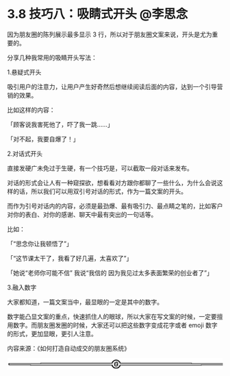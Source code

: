 # 3.8 技巧八：吸睛式开头 @李思念

因为朋友圈的陈列展示最多显示 3 行，所以对于朋友圈文案来说，开头是尤为重要的。

分享几种我常用的吸睛开头写法：

1.悬疑式开头

吸引用户的注意力，让用户产生好奇然后想继续阅读后面的内容，达到一个引导营销的效果。

比如这样的内容：

「顾客说我害死他了，吓了我一跳……」

「对不起，我要自爆了！」

2.对话式开头

直接发硬广未免过于生硬，有一个技巧是，可以截取一段对话来发布。

对话的形式会让人有一种窥探欲，想看看对方跟你都聊了一些什么，为什么会说这样的话，所以我们可以用双引号对话的形式，作为一篇文案的开头。

而作为引号对话内的内容，必须是最劲爆、最有吸引力、最点睛之笔的，比如客户对你的表白、对你的感谢、聊天中最有突出的一句话等。

比如：

「“思念你让我顿悟了”」

「“这节课太干了，我看了好几遍，太喜欢了”」

「她说“老师你可能不信” 我说“我信的 因为我见过太多表面繁荣的创业者了”」

3.融入数字

大家都知道，一篇文案当中，最显眼的一定是其中的数字。

数字能凸显文案的重点，快速抓住人的眼球，所以大家在写文案的时候，一定要擅用数字。而朋友圈发圈的时候，大家还可以把这些数字变成花字或者 emoji 数字的形式，更加显眼，更引人注意。

内容来源：《如何打造自动成交的朋友圈系统》

![](img/2353e49c541c9280d72f015ad0b89ff5.png)